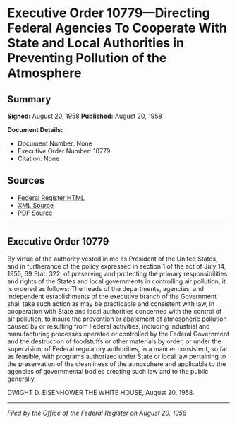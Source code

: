 # Executive Order 10779—Directing Federal Agencies To Cooperate With State and Local Authorities in Preventing Pollution of the Atmosphere

## Summary

**Signed:** August 20, 1958
**Published:** August 20, 1958

**Document Details:**
- Document Number: None
- Executive Order Number: 10779
- Citation: None

## Sources
- [Federal Register HTML](https://www.presidency.ucsb.edu/documents/executive-order-10779-directing-federal-agencies-cooperate-with-state-and-local)
- [XML Source](None)
- [PDF Source](None)

---

## Executive Order 10779

By virtue of the authority vested in me as President of the United States, and in furtherance of the policy expressed in section 1 of the act of July 14, 1955, 69 Stat. 322, of preserving and protecting the primary responsibilities and rights of the States and local governments in controlling air pollution, it is ordered as follows:
The heads of the departments, agencies, and independent establishments of the executive branch of the Government shall take such action as may be practicable and consistent with law, in cooperation with State and local authorities concerned with the control of air pollution, to insure the prevention or abatement of atmospheric pollution caused by or resulting from Federal activities, including industrial and manufacturing processes operated or controlled by the Federal Government and the destruction of foodstuffs or other materials by order, or under the supervision, of Federal regulatory authorities, in a manner consistent, so far as feasible, with programs authorized under State or local law pertaining to the preservation of the cleanliness of the atmosphere and applicable to the agencies of governmental bodies creating such law and to the public generally.

DWIGHT D. EISENHOWER
THE WHITE HOUSE,
August 20, 1958.

---

*Filed by the Office of the Federal Register on August 20, 1958*
